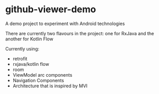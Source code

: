 # github-viewer-demo
A demo project to experiment with Android technologies

There are currently two flavours in the project: one for RxJava and the another for Kotlin Flow

Currently using:
- retrofit
- rxjava/kotlin flow
- room
- ViewModel arc components
- Navigation Components
- Architecture that is inspired by MVI
